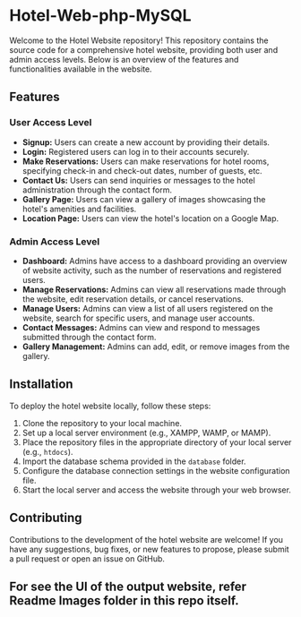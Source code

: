 # Hotel-Web-php-MySQL

Welcome to the Hotel Website repository! This repository contains the source code for a comprehensive hotel website, providing both user and admin access levels. Below is an overview of the features and functionalities available in the website.

## Features

### User Access Level
- **Signup:** Users can create a new account by providing their details.
- **Login:** Registered users can log in to their accounts securely.
- **Make Reservations:** Users can make reservations for hotel rooms, specifying check-in and check-out dates, number of guests, etc.
- **Contact Us:** Users can send inquiries or messages to the hotel administration through the contact form.
- **Gallery Page:** Users can view a gallery of images showcasing the hotel's amenities and facilities.
- **Location Page:** Users can view the hotel's location on a Google Map.

### Admin Access Level
- **Dashboard:** Admins have access to a dashboard providing an overview of website activity, such as the number of reservations and registered users.
- **Manage Reservations:** Admins can view all reservations made through the website, edit reservation details, or cancel reservations.
- **Manage Users:** Admins can view a list of all users registered on the website, search for specific users, and manage user accounts.
- **Contact Messages:** Admins can view and respond to messages submitted through the contact form.
- **Gallery Management:** Admins can add, edit, or remove images from the gallery.

## Installation

To deploy the hotel website locally, follow these steps:

1. Clone the repository to your local machine.
2. Set up a local server environment (e.g., XAMPP, WAMP, or MAMP).
3. Place the repository files in the appropriate directory of your local server (e.g., `htdocs`).
4. Import the database schema provided in the `database` folder.
5. Configure the database connection settings in the website configuration file.
6. Start the local server and access the website through your web browser.

## Contributing

Contributions to the development of the hotel website are welcome! If you have any suggestions, bug fixes, or new features to propose, please submit a pull request or open an issue on GitHub.

## For see the UI of the output website, refer Readme Images folder in this repo itself.
